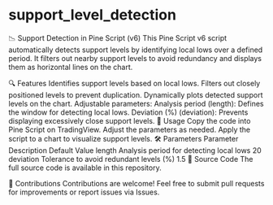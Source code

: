 # support_level_detection
📉 Support Detection in Pine Script (v6)
This Pine Script v6 script automatically detects support levels by identifying local lows over a defined period. It filters out nearby support levels to avoid redundancy and displays them as horizontal lines on the chart.

🔍 Features
Identifies support levels based on local lows.
Filters out closely positioned levels to prevent duplication.
Dynamically plots detected support levels on the chart.
Adjustable parameters:
Analysis period (length): Defines the window for detecting local lows.
Deviation (%) (deviation): Prevents displaying excessively close support levels.
📌 Usage
Copy the code into Pine Script on TradingView.
Adjust the parameters as needed.
Apply the script to a chart to visualize support levels.
🛠️ Parameters
Parameter	Description	Default Value
length	Analysis period for detecting local lows	20
deviation	Tolerance to avoid redundant levels (%)	1.5
📜 Source Code
The full source code is available in this repository.

📢 Contributions
Contributions are welcome! Feel free to submit pull requests for improvements or report issues via Issues.

